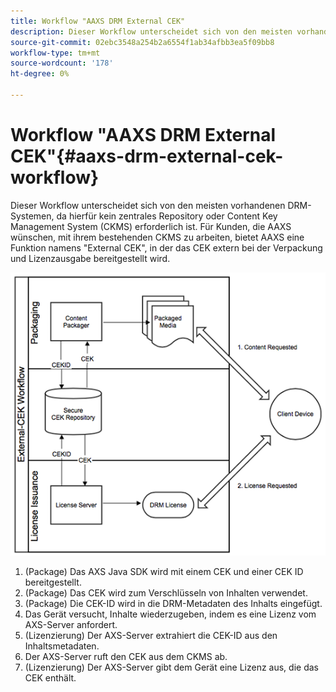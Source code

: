 ```yaml
---
title: Workflow "AAXS DRM External CEK"
description: Dieser Workflow unterscheidet sich von den meisten vorhandenen DRM-Systemen, da er keine Verwendung von zentralem Repository oder Content Key Management System (CKMS) erfordert
source-git-commit: 02ebc3548a254b2a6554f1ab34afbb3ea5f09bb8
workflow-type: tm+mt
source-wordcount: '178'
ht-degree: 0%

---
```


# Workflow &quot;AAXS DRM External CEK&quot;{#aaxs-drm-external-cek-workflow}

Dieser Workflow unterscheidet sich von den meisten vorhandenen DRM-Systemen, da hierfür kein zentrales Repository oder Content Key Management System (CKMS) erforderlich ist. Für Kunden, die AAXS wünschen, mit ihrem bestehenden CKMS zu arbeiten, bietet AAXS eine Funktion namens &quot;External CEK&quot;, in der das CEK extern bei der Verpackung und Lizenzausgabe bereitgestellt wird.

![](assets/ECEK_Workflow.PNG)

1. (Package) Das AXS Java SDK wird mit einem CEK und einer CEK ID bereitgestellt.
1. (Package) Das CEK wird zum Verschlüsseln von Inhalten verwendet.
1. (Package) Die CEK-ID wird in die DRM-Metadaten des Inhalts eingefügt.
1. Das Gerät versucht, Inhalte wiederzugeben, indem es eine Lizenz vom AXS-Server anfordert.
1. (Lizenzierung) Der AXS-Server extrahiert die CEK-ID aus den Inhaltsmetadaten.
1. Der AXS-Server ruft den CEK aus dem CKMS ab.
1. (Lizenzierung) Der AXS-Server gibt dem Gerät eine Lizenz aus, die das CEK enthält.
